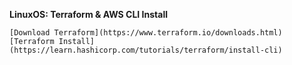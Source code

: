 **LinuxOS: Terraform & AWS CLI Install**


    [Download Terraform](https://www.terraform.io/downloads.html)
    [Terraform Install](https://learn.hashicorp.com/tutorials/terraform/install-cli)
